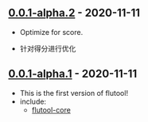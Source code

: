 ## [0.0.1-alpha.2](https://pub.dev/packages/flutool/versions/0.0.1-alpha.2) - 2020-11-11

* Optimize for score.

* 针对得分进行优化

## [0.0.1-alpha.1](https://pub.dev/packages/flutool/versions/0.0.1-alpha.1) - 2020-11-11

* This is the first version of flutool!
* include:
  * [flutool-core](https://pub.dev/packages/flutool_core)